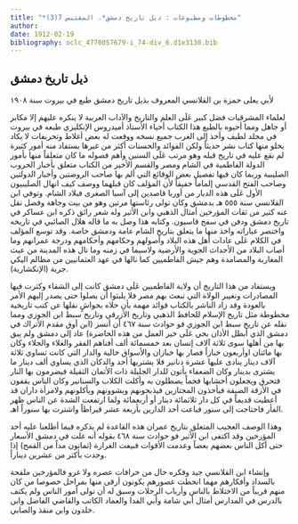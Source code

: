 ```yaml
---
title: "*مخطوطات ومطبوعات : ذيل تاريخ دمشق*. المقتبس 7(3)"
author: 
date: 1912-02-19
bibliography: oclc_4770057679-i_74-div_6.d1e3130.bib
---
```




##  ذيل تاريخ دمشق 


 لأبي يعلى حمزة بن القلانسي المعروف بذيل تاريخ دمشق طبع في بيروت سنة  ١٩٠٨ 

 لعلماء المشرقيات فضل كبير عَلَى العلم والتاريخ والآداب العربية لا ينكره عليهم إلا مكابر أو جاهل ومما أحيوه بالطبع هذا الكتاب أحياء الأستاذ أميدروس الإنكليزي طبعه في بيروت في مجلد لطيف وأخذ إلى الغرب جميع نسخه ووقعت له بعض أغلاط وتحريفات لا يكاد يخلو منها كتاب نشر حديثاً ولكن الفوائد والحسنات أكثر من غيرها يستفاد منه أمور كثيرة لم نقع عليه في تاريخ قبله وهو مرتب عَلَى السنين وأهم فصوله ما كان متعلقاً منها بأمور الدولة الفاطمية في الشام ومصر والقسم الأخير من الكتاب متعلق بأخبار الحروب الصليبية وربما كان فيها تفصيل بعض الوقائع التي ألم بها صاحب الروضتين وأخبار الدولتين وصاحب الفتح القدسي إلماماً خفيفاً لأن المؤلف كان قبلهما ووصف كيف انهال الصليبيون الأول عَلَى هذه الديار من أوربا قاصدين إلى آسيا الصغرى فبلاد الشام. وتوفي ابن القلانسي سنة  ٥٥٥  هـ بدمشق وكان تولى رئاستها مرتين وهو من بيت وجاهة وفضل نقل عنه كثير من ثقات المؤرخين أمثال  الذهبي  وابن الأثير وله شعر رائق ذكره ابن عساكر في تاريخ دمشق ودفن في سفح قاسيون. وكتابه هذا وصل به ما قاله هلال الصائبي في تاريخه واختصر عباراته واخذ منها ما يتعلق بتاريخ الشام عامة ودمشق خاصة.   وقد توسع المؤلف في الكلام عَلَى عادات أهل هذه البلاد وأصولهم وحكامهم وأحكامهم ودرجة عمرانهم وما أصاب البلاد من الأحداث الجوية والأرضية ولاسيما في زمنه وما نال هذه المدينة من عيث المغاربة والمصامدة وهم جيش الفاطميين كما نالها في عهد العثمانيين من مظالم اليكي جرية (الإنكشارية). 

 ويستفاد من هذا التاريخ أن ولاية الفاطميين عَلَى دمشق كانت إلى الشقاء وكثرت فيها المصادرات وتغيير الولاة التي تبعث بهم مصر فلا يلبثوا أن يصلوا حتى يصدر إليهم الأمر بالعودة وقد زاد الناشر بالكتاب فوائد مهمة بأن حلاه بحواشٍ نقلها عن كتب تاريخية مخطوطة مثل تاريخ الإسلام للحافظ  الذهبي  وتاريخ الأزرقي وتاريخ سبط ابن الجوزي ومما نقله عن تاريخ سبط ابن الجوزي فو حوادث سنة  ٤٦٧  أن أتسز (ابن أوق مقدم الأتراك في دمشق الذي أبطل الأذان بحي عَلَى خير العمل من هذه الحاضرة) عاد إلى دمشق ولم يبق بها من أهلها سوى  ثلاثة آلاف  إنسان بعد  خمسمائة  ألف  أفناهم الفقر والغلاء والجلاء وكان بها  مائتان  اوأربعون خبازاً فصار بها خبازان والأسواق خالية والدار التي كانت تساوي  ثلاثة آلاف  دينار ينادى عليها  عشرة  دنانير فلا يشتريها  أحد  والدكان الذي يساوي  ألف  دينار ما يشترى بدينار وكان الضعفاء يأتون للدار الجليلة ذات الأثمان الثقيلة فيضرمون بها النار فتحرق ويجعلون أخشابها فحماً يصطلون به وأكلت الكلاب والسنانير وكان الناس يقفون في الأزقة الضيقة فيأخذون المجتازين فيذبحونهم ويشوونهم ويأكلونهم ولامرأة داران قد أعطيت قديماً في كل دار  ثلاثمائة  دينار أو  أربعمائة  ولما ارتفعت الشدة عن الناس ظهر الفأر فاحتاجت إلى سنور فباعت  أحد  الدارين بأربعة  عشر  قيراطاً واشترت بها سنوراً اهـ. 

 وهذا الوصف العجيب المتعلق بتاريخ عمران هذه القاعدة لم يذكره فيما أطلعنا عليه  أحد  المؤرخين وقد اكتفى ابن الأثير فو حوادث سنة  ٤٦٨  بقوله أنه غلت في دمشق الأسعار حتى أكل الناس بعضهم بعضاً وعدمت الأقوات فبيعت الغرارة (ثمانون مداً من القمح) إذا وجدت بأكثر من  عشرين  ديناراً. 

 وإنشاء ابن القلانسي جيد وفكره خال من خرافات عصره ولا غرو فالمؤرخين ملقحة بالسداد وأفكارهم مهما انحطت عصورهم يكونون أرقى منها بمراحل خصوصا من كان   منهم قريباً من الاختلاط بالناس وأرباب الرحلات وسبق له أن تولى أمور الناس ولم يكتف بالدرس في المدارس أمثال أبي شامة وأبي الفدا والعماد الكاتب والقاضي الفاضل وابن خلدون وابن منقذ والصابي. 
